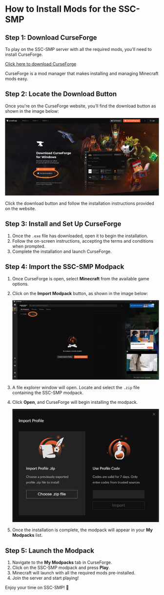 # How to Install Mods for the SSC-SMP

## Step 1: Download CurseForge
To play on the SSC-SMP server with all the required mods, you'll need to install CurseForge.

[Click here to download CurseForge](https://www.curseforge.com/download/app)

CurseForge is a mod manager that makes installing and managing Minecraft mods easy.

## Step 2: Locate the Download Button
Once you're on the CurseForge website, you’ll find the download button as shown in the image below:

![CurseForge Download Location](https://github.com/KillaMeep/SSC-SMP/blob/main/Files/Curseforge1.png?raw=true)

Click the download button and follow the installation instructions provided on the website.

## Step 3: Install and Set Up CurseForge
1. Once the `.exe` file has downloaded, open it to begin the installation.
2. Follow the on-screen instructions, accepting the terms and conditions when prompted.
3. Complete the installation and launch CurseForge.

## Step 4: Import the SSC-SMP Modpack
1. Once CurseForge is open, select **Minecraft** from the available game options.
2. Click on the **Import Modpack** button, as shown in the image below:

   ![CurseForge Home](https://github.com/KillaMeep/SSC-SMP/blob/main/Files/curseforgehome.png?raw=true)

3. A file explorer window will open. Locate and select the `.zip` file containing the SSC-SMP modpack.
4. Click **Open**, and CurseForge will begin installing the modpack.  

   ![Import ZIP File](https://github.com/KillaMeep/SSC-SMP/blob/main/Files/curseforgeimport.png?raw=true)

5. Once the installation is complete, the modpack will appear in your **My Modpacks** list.

## Step 5: Launch the Modpack
1. Navigate to the **My Modpacks** tab in CurseForge.
2. Click on the SSC-SMP modpack and press **Play**.
3. Minecraft will launch with all the required mods pre-installed.
4. Join the server and start playing!

Enjoy your time on SSC-SMP! 🚀

